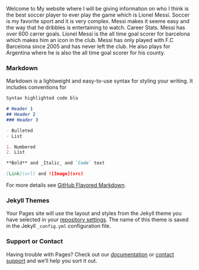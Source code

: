 Welcome to My website where I will be giving information on who I think is the best soccer player to ever play the game which is Lionel Messi. Soccer is my favorite sport and it is very complex. Messi makes it seeme easy and the way that he dribbles is entertaining to watch. Career Stats.
Messi has over 600 carrer goals. Lionel Messi is the all time goal scorer for barcelona which makes him an icon in the club. Messi has only played with F.C Barcelona since 2005 and has never left the club. He also plays for Argentina where he is also the all time goal scorer for his county. 




### Markdown

Markdown is a lightweight and easy-to-use syntax for styling your writing. It includes conventions for

```markdown
Syntax highlighted code blo

# Header 1
## Header 2
### Header 3

- Bulleted
- List

1. Numbered
2. List

**Bold** and _Italic_ and `Code` text

[Link](url) and ![Image](src)
```

For more details see [GitHub Flavored Markdown](https://guides.github.com/features/mastering-markdown/).

### Jekyll Themes

Your Pages site will use the layout and styles from the Jekyll theme you have selected in your [repository settings](https://github.com/bryanolivan/The-Best-Player-/settings). The name of this theme is saved in the Jekyll `_config.yml` configuration file.

### Support or Contact

Having trouble with Pages? Check out our [documentation](https://docs.github.com/categories/github-pages-basics/) or [contact support](https://github.com/contact) and we’ll help you sort it out.
